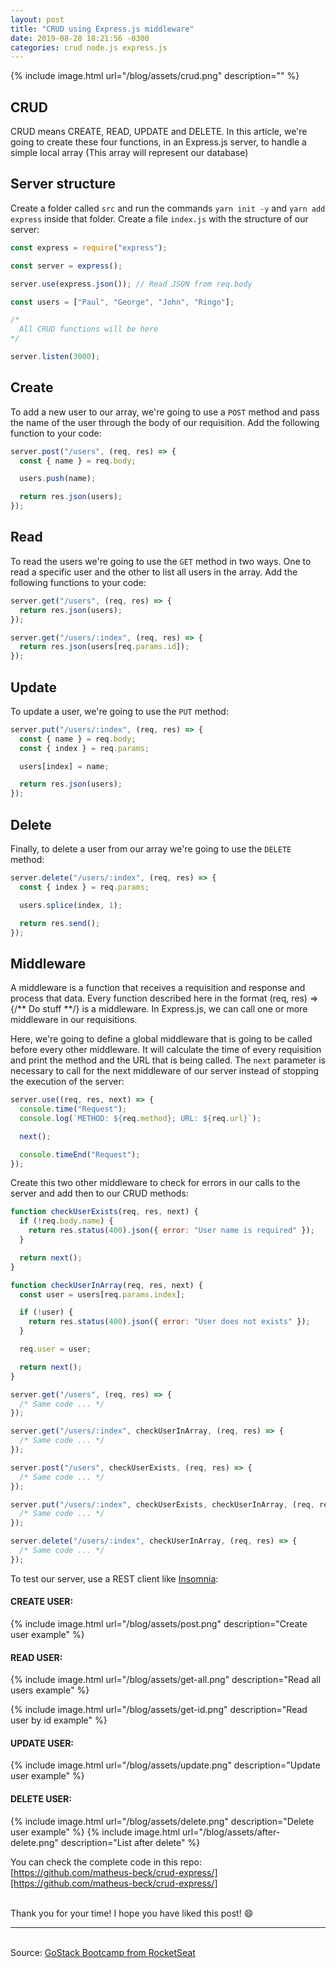 ```yaml
---
layout: post
title: "CRUD using Express.js middleware"
date: 2019-08-28 18:21:56 -0300
categories: crud node.js express.js
---
```


{% include image.html url="/blog/assets/crud.png" description="" %}

## CRUD

CRUD means CREATE, READ, UPDATE and DELETE. In this article, we're going to create these four functions, in an Express.js server, to handle a simple local array (This array will represent our database)

## Server structure

Create a folder called `src` and run the commands `yarn init -y` and `yarn add express` inside that folder. Create a file `index.js` with the structure of our server:

```javascript
const express = require("express");

const server = express();

server.use(express.json()); // Read JSON from req.body

const users = ["Paul", "George", "John", "Ringo"];

/*
  All CRUD functions will be here
*/

server.listen(3000);
```

## Create

To add a new user to our array, we're going to use a `POST` method and pass the name of the user through the body of our requisition. Add the following function to your code:

```javascript
server.post("/users", (req, res) => {
  const { name } = req.body;

  users.push(name);

  return res.json(users);
});
```

## Read

To read the users we're going to use the `GET` method in two ways. One to read a specific user and the other to list all users in the array. Add the following functions to your code:

```javascript
server.get("/users", (req, res) => {
  return res.json(users);
});

server.get("/users/:index", (req, res) => {
  return res.json(users[req.params.id]);
});
```

## Update

To update a user, we're going to use the `PUT` method:

```javascript
server.put("/users/:index", (req, res) => {
  const { name } = req.body;
  const { index } = req.params;

  users[index] = name;

  return res.json(users);
});
```

## Delete

Finally, to delete a user from our array we're going to use the `DELETE` method:

```javascript
server.delete("/users/:index", (req, res) => {
  const { index } = req.params;

  users.splice(index, 1);

  return res.send();
});
```

## Middleware

A middleware is a function that receives a requisition and response and process that data.
Every function described here in the format (req, res) => {/** Do stuff **/} is a middleware.
In Express.js, we can call one or more middleware in our requisitions.

Here, we're going to define a global middleware that is going to be called before every other middleware. It will calculate the time of every requisition and print the method and the URL that is being called. The `next` parameter is necessary to call for the next middleware of our server instead of stopping the execution of the server:

```javascript
server.use((req, res, next) => {
  console.time("Request");
  console.log(`METHOD: ${req.method}; URL: ${req.url}`);

  next();

  console.timeEnd("Request");
});
```

Create this two other middleware to check for errors in our calls to the server and add then to our CRUD methods:

```javascript
function checkUserExists(req, res, next) {
  if (!req.body.name) {
    return res.status(400).json({ error: "User name is required" });
  }

  return next();
}

function checkUserInArray(req, res, next) {
  const user = users[req.params.index];

  if (!user) {
    return res.status(400).json({ error: "User does not exists" });
  }

  req.user = user;

  return next();
}

server.get("/users", (req, res) => {
  /* Same code ... */
});

server.get("/users/:index", checkUserInArray, (req, res) => {
  /* Same code ... */
});

server.post("/users", checkUserExists, (req, res) => {
  /* Same code ... */
});

server.put("/users/:index", checkUserExists, checkUserInArray, (req, res) => {
  /* Same code ... */
});

server.delete("/users/:index", checkUserInArray, (req, res) => {
  /* Same code ... */
});
```

To test our server, use a REST client like [Insomnia][insomnia]:

#### CREATE USER:

{% include image.html url="/blog/assets/post.png" description="Create user example" %}

#### READ USER:

{% include image.html url="/blog/assets/get-all.png" description="Read all users example" %}

{% include image.html url="/blog/assets/get-id.png" description="Read user by id example" %}

#### UPDATE USER:

{% include image.html url="/blog/assets/update.png" description="Update user example" %}

#### DELETE USER:

{% include image.html url="/blog/assets/delete.png" description="Delete user example" %}
{% include image.html url="/blog/assets/after-delete.png" description="List after delete" %}

You can check the complete code in this repo: [https://github.com/matheus-beck/crud-express/][https://github.com/matheus-beck/crud-express/]

<br>Thank you for your time! I hope you have liked this post! :smile:

---

<br>Source: [GoStack Bootcamp from RocketSeat][rocketseat]

[rocketseat]: https://rocketseat.com.br/
[insomnia]: https://insomnia.rest/
[https://github.com/matheus-beck/crud-express/]: https://github.com/matheus-beck/crud-express/
